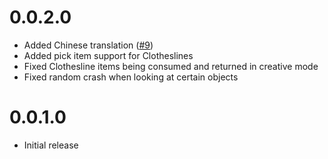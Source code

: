 # 0.0.2.0

- Added Chinese translation ([#9](https://github.com/JamiesWhiteShirt/clothesline/pull/9))
- Added pick item support for Clotheslines
- Fixed Clothesline items being consumed and returned in creative mode
- Fixed random crash when looking at certain objects

# 0.0.1.0

- Initial release
